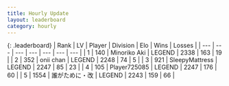 ```yaml
---
title: Hourly Update
layout: leaderboard
category: hourly
---
```


{: .leaderboard}
| Rank | LV | Player | Division | Elo | Wins | Losses |
| --- | --- | --- | --- | --- | --- | --- |
| <span data-change="0">1</span> | 140 | <span title="ID: 456466">Minoriko Aki</span> | LEGEND | <span data-change="5">2338</span> | <span data-change="2">163</span> | <span data-change="0">19</span> |
| <span data-change="0">2</span> | 352 | <span title="ID: 614761">onii chan</span> | LEGEND | <span data-change="0">2248</span> | <span data-change="0">74</span> | <span data-change="0">5</span> |
| <span data-change="0">3</span> | 921 | <span title="ID: 153129">SleepyMattress</span> | LEGEND | <span data-change="0">2247</span> | <span data-change="0">85</span> | <span data-change="0">23</span> |
| <span data-change="0">4</span> | 105 | <span title="ID: 725085">Player725085</span> | LEGEND | <span data-change="0">2247</span> | <span data-change="0">176</span> | <span data-change="0">60</span> |
| <span data-change="0">5</span> | 1554 | <span title="ID: 451068">誰がために・改</span> | LEGEND | <span data-change="0">2243</span> | <span data-change="0">159</span> | <span data-change="0">66</span> |